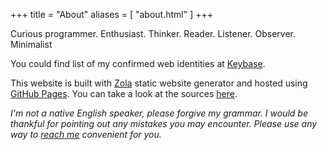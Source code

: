 +++
title = "About"
aliases = [ "about.html" ]
+++

Curious programmer. Enthusiast. Thinker. Reader. Listener. Observer. Minimalist

You could find list of my confirmed web identities at
[Keybase](https://keybase.io/raindev).

This website is built with [Zola](https://getzola.org) static website generator
and hosted using [GitHub Pages](https://pages.github.com). You can take a look
at the sources [here](https://github.com/raindev/raindev.github.io).

_I'm not a native English speaker, please forgive my grammar. I would be
thankful for pointing out any mistakes you may encounter. Please use any way to
[reach me](@/contact.md) convenient for you._
